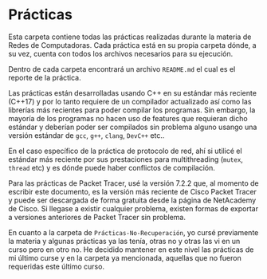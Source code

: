 # Prácticas

Esta carpeta contiene todas las prácticas realizadas durante la materia de Redes de Computadoras. Cada práctica está en su propia carpeta dónde, a su vez, cuenta con todos los archivos necesarios para su ejecución.

Dentro de cada carpeta encontrará un archivo `README.md` el cual es el reporte de la práctica.

Las prácticas están desarrolladas usando C++ en su estándar más reciente (C++17) y por lo tanto requiere de un compilador actualizado así como las librerías más recientes para poder compilar los programas. Sin embargo, la mayoría de los programas no hacen uso de features que requieran dicho estándar y deberían poder ser compilados sin problema alguno usango una versión estándar de `gcc`, `g++`, `clang`, `DevC++` etc..

En el caso específico de la práctica de protocolo de red, ahí si utilicé el estándar más reciente por sus prestaciones para multithreading (`mutex`, `thread` etc) y es dónde puede haber conflictos de compilación.

Para las prácticas de Packet Tracer, usé la versión 7.2.2 que, al momento de escribir este documento, es la versión más reciente de Cisco Packet Tracer y puede ser descargada de forma gratuita desde la página de NetAcademy de Cisco. Si llegase a existir cualquier problema, existen formas de exportar a versiones anteriores de Packet Tracer sin problema.

En cuanto a la carpeta de `Prácticas-No-Recuperación`, yo cursé previamente la materia y algunas prácticas ya las tenía, otras no y otras las vi en un curso pero en otro no. He decidido mantener en este nivel las prácticas de mi último curse y en la carpeta ya mencionada, aquellas que no fueron requeridas este último curso.
